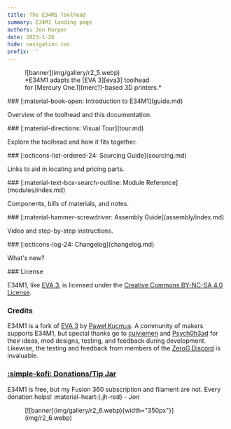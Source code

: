 ```yaml
---
title: The E34M1 Toolhead
summary: E34M1 landing page
authors: Jon Harper
date: 2023-1-26
hide: navigation toc
prefix: ''
---
```


<figure markdown class="jh-cover-img">
![banner](img/gallery/r2_5.webp)
<figcaption markdown>
*E34M1 adapts the [EVA 3][eva3] toolhead
<br/> for [Mercury One.1][merc1]-based 3D printers.*
</figcaption>
</figure>

<div markdown class="grid">
<div markdown class="card">
### [:material-book-open: Introduction to E34M1](guide.md)

Overview of the toolhead and this documentation.
</div>
<div markdown class="card">
### [:material-directions: Visual Tour](tour.md)

Explore the toolhead and how it fits together.
</div>
<div markdown class="card">
### [:octicons-list-ordered-24: Sourcing Guide](sourcing.md)

Links to aid in locating and pricing parts.
</div>
<div markdown class="card">
### [:material-text-box-search-outline: Module Reference](modules/index.md)

Components, bills of materials, and notes.
</div>
<div markdown class="card">
### [:material-hammer-screwdriver: Assembly Guide](assembly/index.md)

Video and step-by-step instructions.
</div>
<div markdown class="card">
### [:octicons-log-24: Changelog](changelog.md)

What's new?
</div>
</div>

<div markdown class="grid">
<div markdown>
### License

E34M1, like [EVA 3][eva3], is licensed under the [Creative Commons BY-NC-SA 4.0 License](https://creativecommons.org/licenses/by-nc-sa/4.0/).

### Credits

E34M1 is a fork of [EVA 3][eva3] by [Paweł Kucmus](https://github.com/pkucmus). A community of makers supports E34M1, but special thanks go to [cuiviemen](https://www.printables.com/@cuiviemen_127292) and [Psych0h3ad](https://www.printables.com/@Psych0h3ad_168275) for their ideas, mod designs, testing, and feedback during development. Likewise, the testing and feedback from members of the [ZeroG Discord](https://discord.io/zerog) is invaluable.

### [:simple-kofi: Donations/Tip Jar](https://ko-fi.com/jonspaceharper)

E34M1 is free, but my Fusion 360 subscription and filament are not. Every donation helps! :material-heart:{.jh-red} *- Jon*
</div>
<div markdown>
<figure markdown class="jh-cover-img">
[![banner](img/gallery/r2_6.webp){width="350px"}](img/r2_6.webp)
</figure>
</div>
</div>

[eva3]: https://main.eva-3d.page/
[merc1]: https://docs.zerog.one/